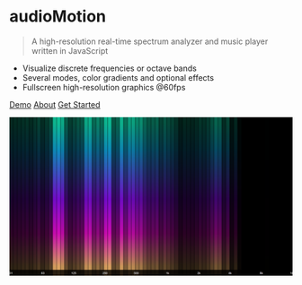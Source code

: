 
# audioMotion

> A high-resolution real-time spectrum analyzer and music player written in JavaScript

- Visualize discrete frequencies or octave bands
- Several modes, color gradients and optional effects
- Fullscreen high-resolution graphics @60fps

[Demo](https://demo.audiomotion.me)
[About](/#about)
[Get Started](/#getting-started)

<!-- background image -->

![](img/screenshot5.png)
